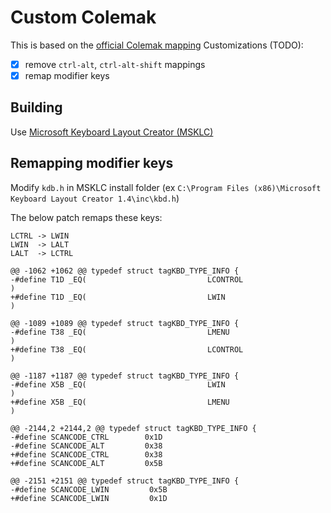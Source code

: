 # Custom Colemak
This is based on the [official Colemak mapping](https://colemak.com/Windows)
Customizations (TODO):
- [x] remove `ctrl-alt`, `ctrl-alt-shift` mappings
- [x] remap modifier keys

## Building
Use [Microsoft Keyboard Layout Creator (MSKLC)](https://www.microsoft.com/en-us/download/details.aspx?id=102134)

## Remapping modifier keys
Modify `kdb.h` in MSKLC install folder (ex `C:\Program Files (x86)\Microsoft Keyboard Layout Creator 1.4\inc\kbd.h`)

The below patch remaps these keys:
```
LCTRL -> LWIN
LWIN  -> LALT
LALT  -> LCTRL
```
```
@@ -1062 +1062 @@ typedef struct tagKBD_TYPE_INFO {
-#define T1D _EQ(                           LCONTROL                  )
+#define T1D _EQ(                           LWIN                      )

@@ -1089 +1089 @@ typedef struct tagKBD_TYPE_INFO {
-#define T38 _EQ(                           LMENU                     )
+#define T38 _EQ(                           LCONTROL                  )

@@ -1187 +1187 @@ typedef struct tagKBD_TYPE_INFO {
-#define X5B _EQ(                           LWIN                      )
+#define X5B _EQ(                           LMENU                     )

@@ -2144,2 +2144,2 @@ typedef struct tagKBD_TYPE_INFO {
-#define SCANCODE_CTRL        0x1D
-#define SCANCODE_ALT         0x38
+#define SCANCODE_CTRL        0x38
+#define SCANCODE_ALT         0x5B

@@ -2151 +2151 @@ typedef struct tagKBD_TYPE_INFO {
-#define SCANCODE_LWIN         0x5B
+#define SCANCODE_LWIN         0x1D
```
